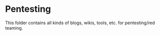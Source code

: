 # Pentesting

This folder contains all kinds of blogs, wikis, tools, etc. for pentesting/red teaming.

